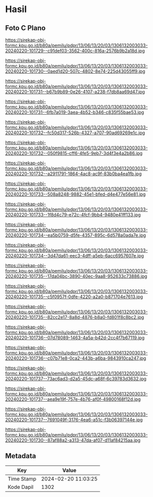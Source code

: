 # Hasil

## Foto C Plano

https://sirekap-obj-formc.kpu.go.id/b80a/pemilu/pdpr/13/06/13/20/03/1306132003033-20240220-101729--c91def03-3562-400c-816a-2576b9b2a18d.jpg

https://sirekap-obj-formc.kpu.go.id/b80a/pemilu/pdpr/13/06/13/20/03/1306132003033-20240220-101730--0aed1d20-507c-4802-8e74-225d43055ff9.jpg

https://sirekap-obj-formc.kpu.go.id/b80a/pemilu/pdpr/13/06/13/20/03/1306132003033-20240220-101731--b67b9b89-0e26-4107-a238-f7db8aa69d47.jpg

https://sirekap-obj-formc.kpu.go.id/b80a/pemilu/pdpr/13/06/13/20/03/1306132003033-20240220-101731--6fb7a019-3aea-4b52-b346-c835f55bae53.jpg

https://sirekap-obj-formc.kpu.go.id/b80a/pemilu/pdpr/13/06/13/20/03/1306132003033-20240220-101732--fc50d317-526b-4327-a707-90ad69269e1c.jpg

https://sirekap-obj-formc.kpu.go.id/b80a/pemilu/pdpr/13/06/13/20/03/1306132003033-20240220-101732--050f9815-cff6-4fe5-9eb7-3d4f3e4a2b86.jpg

https://sirekap-obj-formc.kpu.go.id/b80a/pemilu/pdpr/13/06/13/20/03/1306132003033-20240220-101732--a2911791-1864-4ac8-ac9f-83b0ba4ea1fb.jpg

https://sirekap-obj-formc.kpu.go.id/b80a/pemilu/pdpr/13/06/13/20/03/1306132003033-20240220-101733--508a8248-9882-45e1-bfed-d4e477e56e81.jpg

https://sirekap-obj-formc.kpu.go.id/b80a/pemilu/pdpr/13/06/13/20/03/1306132003033-20240220-101733--1f8d4c79-e72c-4fcf-9bb4-9480e41ff133.jpg

https://sirekap-obj-formc.kpu.go.id/b80a/pemilu/pdpr/13/06/13/20/03/1306132003033-20240220-101734--ea5b0759-d5fe-4357-895c-6d578a0ada7e.jpg

https://sirekap-obj-formc.kpu.go.id/b80a/pemilu/pdpr/13/06/13/20/03/1306132003033-20240220-101734--3d47da61-eec3-4dff-a5eb-6acc6957607e.jpg

https://sirekap-obj-formc.kpu.go.id/b80a/pemilu/pdpr/13/06/13/20/03/1306132003033-20240220-101735--17da04bc-3890-40ec-9aa8-952633c73886.jpg

https://sirekap-obj-formc.kpu.go.id/b80a/pemilu/pdpr/13/06/13/20/03/1306132003033-20240220-101735--c5f0957f-0dfe-4220-a2a0-b871704e7613.jpg

https://sirekap-obj-formc.kpu.go.id/b80a/pemilu/pdpr/13/06/13/20/03/1306132003033-20240220-101735--82cc2e17-8a8d-4876-b8a0-fd801f8c8bc2.jpg

https://sirekap-obj-formc.kpu.go.id/b80a/pemilu/pdpr/13/06/13/20/03/1306132003033-20240220-101736--07d78089-1463-4a5a-b42d-2cc4f7b67119.jpg

https://sirekap-obj-formc.kpu.go.id/b80a/pemilu/pdpr/13/06/13/20/03/1306132003033-20240220-101736--c07b71e8-0ca2-443b-a6ba-9843910ca247.jpg

https://sirekap-obj-formc.kpu.go.id/b80a/pemilu/pdpr/13/06/13/20/03/1306132003033-20240220-101737--73ac6ad3-d2a5-45dc-a68f-6c39783d3632.jpg

https://sirekap-obj-formc.kpu.go.id/b80a/pemilu/pdpr/13/06/13/20/03/1306132003033-20240220-101737--aea9e19f-757e-4b76-af0f-49800168f12d.jpg

https://sirekap-obj-formc.kpu.go.id/b80a/pemilu/pdpr/13/06/13/20/03/1306132003033-20240220-101737--7691049f-3176-4ea6-a51c-f3b06397144e.jpg

https://sirekap-obj-formc.kpu.go.id/b80a/pemilu/pdpr/13/06/13/20/03/1306132003033-20240220-101730--87af88a2-a313-47da-af07-d11af84215aa.jpg


## Metadata

| Key        | Value               |
| ---------- | ------------------- |
| Time Stamp | 2024-02-20 11:03:25 |
| Kode Dapil | 1302                |



